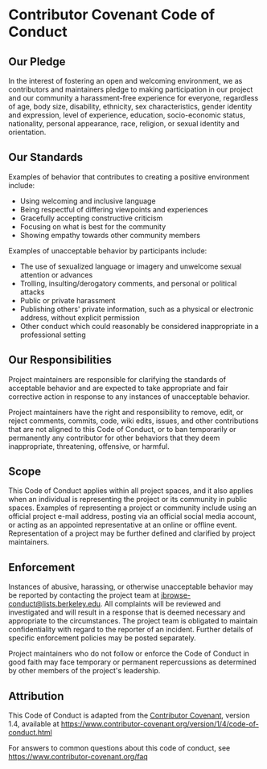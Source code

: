 # Contributor Covenant Code of Conduct

 ## Our Pledge

 In the interest of fostering an open and welcoming environment, we as
contributors and maintainers pledge to making participation in our project and
our community a harassment-free experience for everyone, regardless of age, body
size, disability, ethnicity, sex characteristics, gender identity and expression,
level of experience, education, socio-economic status, nationality, personal
appearance, race, religion, or sexual identity and orientation.

 ## Our Standards

 Examples of behavior that contributes to creating a positive environment
include:

 * Using welcoming and inclusive language
* Being respectful of differing viewpoints and experiences
* Gracefully accepting constructive criticism
* Focusing on what is best for the community
* Showing empathy towards other community members

 Examples of unacceptable behavior by participants include:

 * The use of sexualized language or imagery and unwelcome sexual attention or
  advances
* Trolling, insulting/derogatory comments, and personal or political attacks
* Public or private harassment
* Publishing others' private information, such as a physical or electronic
  address, without explicit permission
* Other conduct which could reasonably be considered inappropriate in a
  professional setting

 ## Our Responsibilities

 Project maintainers are responsible for clarifying the standards of acceptable
behavior and are expected to take appropriate and fair corrective action in
response to any instances of unacceptable behavior.

 Project maintainers have the right and responsibility to remove, edit, or
reject comments, commits, code, wiki edits, issues, and other contributions
that are not aligned to this Code of Conduct, or to ban temporarily or
permanently any contributor for other behaviors that they deem inappropriate,
threatening, offensive, or harmful.

 ## Scope

 This Code of Conduct applies within all project spaces, and it also applies when
an individual is representing the project or its community in public spaces.
Examples of representing a project or community include using an official
project e-mail address, posting via an official social media account, or acting
as an appointed representative at an online or offline event. Representation of
a project may be further defined and clarified by project maintainers.

 ## Enforcement

 Instances of abusive, harassing, or otherwise unacceptable behavior may be reported by contacting the project team at jbrowse-conduct@lists.berkeley.edu. All complaints will be reviewed and investigated and will result in a response that is deemed necessary and appropriate to the circumstances. The project team is obligated to maintain confidentiality with regard to the reporter of an incident.
Further details of specific enforcement policies may be posted separately.

 Project maintainers who do not follow or enforce the Code of Conduct in good
faith may face temporary or permanent repercussions as determined by other
members of the project's leadership.

 ## Attribution

 This Code of Conduct is adapted from the [Contributor Covenant][homepage], version 1.4,
available at https://www.contributor-covenant.org/version/1/4/code-of-conduct.html

 [homepage]: https://www.contributor-covenant.org

 For answers to common questions about this code of conduct, see
https://www.contributor-covenant.org/faq
